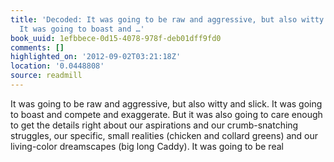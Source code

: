 ```yaml
---
title: 'Decoded: It was going to be raw and aggressive, but also witty and slick.
  It was going to boast and …'
book_uuid: 1efbbece-0d15-4078-978f-deb01dff9fd0
comments: []
highlighted_on: '2012-09-02T03:21:18Z'
location: '0.0448808'
source: readmill
---
```


It was going to be raw and aggressive, but also witty and slick. It was going to boast and compete and exaggerate. But it was also going to care enough to get the details right about our aspirations and our crumb-snatching struggles, our specific, small realities (chicken and collard greens) and our living-color dreamscapes (big long Caddy). It was going to be real